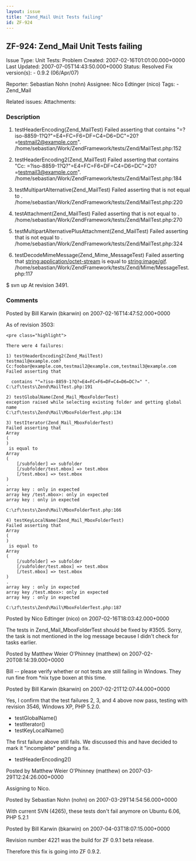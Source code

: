 ```yaml
---
layout: issue
title: "Zend_Mail Unit Tests failing"
id: ZF-924
---
```


ZF-924: Zend\_Mail Unit Tests failing
-------------------------------------

 Issue Type: Unit Tests: Problem Created: 2007-02-16T01:01:00.000+0000 Last Updated: 2007-07-05T14:43:50.000+0000 Status: Resolved Fix version(s): - 0.9.2 (06/Apr/07)
 
 Reporter:  Sebastian Nohn (nohn)  Assignee:  Nico Edtinger (nico)  Tags: - Zend\_Mail
 
 Related issues: 
 Attachments: 
### Description

1) testHeaderEncoding(Zend\_MailTest) Failed asserting that contains "=?iso-8859-1?Q?"=E4=FC=F6=DF=C4=D6=DC"=20?=[testmail2@example.com](mailto:testmail2@example.com)". /home/sebastian/Work/ZendFramework/tests/Zend/MailTest.php:152

2) testHeaderEncoding2(Zend\_MailTest) Failed asserting that contains "Cc: =?iso-8859-1?Q?"=E4=FC=F6=DF=C4=D6=DC"=20?=[testmail3@example.com](mailto:testmail3@example.com)". /home/sebastian/Work/ZendFramework/tests/Zend/MailTest.php:184

3) testMultipartAlternative(Zend\_MailTest) Failed asserting that is not equal to . /home/sebastian/Work/ZendFramework/tests/Zend/MailTest.php:220

4) testAttachment(Zend\_MailTest) Failed asserting that is not equal to . /home/sebastian/Work/ZendFramework/tests/Zend/MailTest.php:270

5) testMultipartAlternativePlusAttachment(Zend\_MailTest) Failed asserting that is not equal to . /home/sebastian/Work/ZendFramework/tests/Zend/MailTest.php:324

6) testDecodeMimeMessage(Zend\_Mime\_MessageTest) Failed asserting that <string:application/octet-stream> is equal to <string:image/gif>. /home/sebastian/Work/ZendFramework/tests/Zend/Mime/MessageTest.php:117

$ svn up At revision 3491.

 

 

### Comments

Posted by Bill Karwin (bkarwin) on 2007-02-16T14:47:52.000+0000

As of revision 3503:

 
    <pre class="highlight">
    
    There were 4 failures:
    
    1) testHeaderEncoding2(Zend_MailTest)
    testmail@example.com?Cc:foobar@example.com,testmail2@example.com,testmail3@example.com
    Failed asserting that 
    
      contains ""=?iso-8859-1?Q?=E4=FC=F6=DF=C4=D6=DC?=" ".
    C:\zf\tests\Zend\MailTest.php:191
    
    2) testGlobalName(Zend_Mail_MboxFolderTest)
    exception raised while selecting existing folder and getting global name
    C:\zf\tests\Zend\Mail\MboxFolderTest.php:134
    
    3) testIterator(Zend_Mail_MboxFolderTest)
    Failed asserting that 
    Array
    (
    )
     is equal to 
    Array
    (
        [/subfolder] => subfolder
        [/subfolder/test.mbox] => test.mbox
        [/test.mbox] => test.mbox
    )
    .
    array key : only in expected 
    array key /test.mbox>: only in expected 
    array key : only in expected 
    
    C:\zf\tests\Zend\Mail\MboxFolderTest.php:166
    
    4) testKeyLocalName(Zend_Mail_MboxFolderTest)
    Failed asserting that 
    Array
    (
    )
     is equal to 
    Array
    (
        [/subfolder] => subfolder
        [/subfolder/test.mbox] => test.mbox
        [/test.mbox] => test.mbox
    )
    .
    array key : only in expected 
    array key /test.mbox>: only in expected 
    array key : only in expected 
    
    C:\zf\tests\Zend\Mail\MboxFolderTest.php:187


 

 

Posted by Nico Edtinger (nico) on 2007-02-16T18:03:42.000+0000

The tests in Zend\_Mail\_MboxFolderTest should be fixed by #3505. Sorry, the task is not mentioned in the log message because I didn't check for tasks earlier.

 

 

Posted by Matthew Weier O'Phinney (matthew) on 2007-02-20T08:14:39.000+0000

Bill -- please verify whether or not tests are still failing in Windows. They run fine from \*nix type boxen at this time.

 

 

Posted by Bill Karwin (bkarwin) on 2007-02-21T12:07:44.000+0000

Yes, I confirm that the test failures 2, 3, and 4 above now pass, testing with revision 3546, Windows XP, PHP 5.2.0.

- testGlobalName()
- testIterator()
- testKeyLocalName()

The first failure above still fails. We discussed this and have decided to mark it "incomplete" pending a fix.

- testHeaderEncoding2()
 


 

Posted by Matthew Weier O'Phinney (matthew) on 2007-03-29T12:24:26.000+0000

Assigning to Nico.

 

 

Posted by Sebastian Nohn (nohn) on 2007-03-29T14:54:56.000+0000

With current SVN (4265), these tests don't fail anymore on Ubuntu 6.06, PHP 5.2.1

 

 

Posted by Bill Karwin (bkarwin) on 2007-04-03T18:07:15.000+0000

Revision number 4221 was the build for ZF 0.9.1 beta release.

Therefore this fix is going into ZF 0.9.2.

 

 